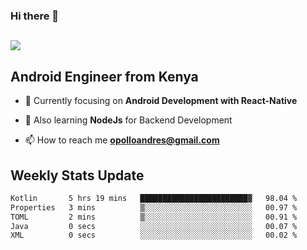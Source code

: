 ### Hi there 👋
<h2 align="left"><img src="https://readme-typing-svg.herokuapp.com?color=000000&lines=I'm+Andrew+Opollo😊;Welcome+to+my+Github😜"> </h2>

## Android Engineer from Kenya


- 🌱 Currently focusing on **Android Development with React-Native**

- 🔭 Also learning **NodeJs** for Backend Development

- 📫 How to reach me **opolloandres@gmail.com**


## Weekly Stats Update
<!--START_SECTION:waka-->

```txt
Kotlin       5 hrs 19 mins   ████████████████████████▓   98.04 %
Properties   3 mins          ▒░░░░░░░░░░░░░░░░░░░░░░░░   00.97 %
TOML         2 mins          ▒░░░░░░░░░░░░░░░░░░░░░░░░   00.91 %
Java         0 secs          ░░░░░░░░░░░░░░░░░░░░░░░░░   00.07 %
XML          0 secs          ░░░░░░░░░░░░░░░░░░░░░░░░░   00.02 %
```

<!--END_SECTION:waka-->



